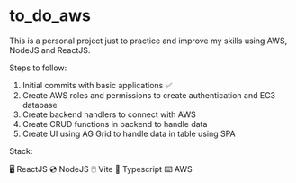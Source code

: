# to_do_aws

This is a personal project just to practice and improve my skills using AWS, NodeJS and ReactJS.

Steps to follow:

1. Initial commits with basic applications :white_check_mark:
2. Create AWS roles and permissions to create authentication and EC3 database
3. Create backend handlers to connect with AWS
4. Create CRUD functions in backend to handle data
5. Create UI using AG Grid to handle data in table using SPA

Stack:

:desktop_computer: ReactJS
:cd: NodeJS
:computer_mouse: Vite
:floppy_disk: Typescript
:keyboard: AWS

